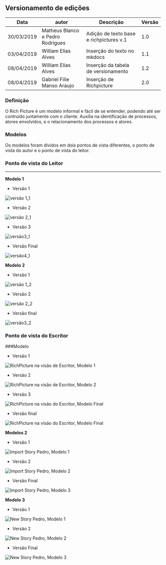 ## Versionamento de edições
| Data           | autor                | Descrição                               |Versão|
|----------------|----------------------|-----------------------------------------|------|
| 30/03/2019     | Matheus Blanco e Pedro Rodrigues | Adição de texto base e richpictures v.1| 1.0  |
| 03/04/2019     | William Elias Alves  | Inserção do texto no mkdocs             |  1.1 |  
| 08/04/2019     | William Elias Alves  | Inserção da tabela de versionamento     |  1.2 | 
| 08/04/2019     | Gabriel Filie Manso Araujo  | Inserção de Richpicture          |  2.0 |  

### Definição
O Rich Picture é um modelo informal e fácil de se entender, podendo até ser contruído juntamente com o cliente. 
Auxilia na identificação de processos, atores envolvidos, e o relacionamento dos processos e atores. 
### Modelos

Os modelos foram dividos em dois pontos de vista diferentes, o ponto de vista do autor e o ponto de vista do leitor.

### Ponto de vista do Leitor
***
**Modelo 1**
- Versão 1  

![versão 1_1](richpictures/rich_ver1_guilherme.jpg)

- Versão 2

![versão 2_1](richpictures/rich_ver2_guilherme.jpg)

- Versão 3

![versão3_1](richpictures/rich_picture_GuilhermeMarques.png)

- Versão Final

![versão4_1](richpictures/rich_medium_ver4.png)

**Modelo 2**

- Versão 1

![versão 1_2](richpictures/versao1_Gabriel.jpg)

- Versão 2

![versão 2_2](richpictures/versao2_Gabriel.jpg)

- Versão final

![versão3_2](richpictures/Rich_picture_Gabriel.png)

### Ponto de vista do Escritor

###Modelo 

- Versão 1  

![RichPicture na visão de Escritor, Modelo 1](richpictures/RichPicture(1)_MatheusSallesBlanco.jpg)

- Versão 2  

![RichPicture na visão de Escritor, Modelo 2](richpictures/RichPicture(2)_MatheusSallesBlanco.jpg)

- Versão 3

![RichPicture na visão do Escritor, Modelo Final](richpictures/RichPicture(3)_MatheusSallesBlanco.jpg)

- Versão final

![RichPicture na visão do Escritor, Modelo Final](richpictures/richpicture-final-escritor.jpg)


**Modelos 2**

- Versão 1
  
![Import Story Pedro, Modelo 1](richpictures/RichPicture(1)_Import-story_PedroRodrigues.jpg)

- Versão 2

![Import Story Pedro, Modelo 2](richpictures/RichPicture(2)_Import-story_PedroRodrigues.jpg)

- Versão Final

![Import Story Pedro, Modelo 3](richpictures/richPicture-Escritor-Import-Story(v3).jpg)

**Modelo 3**

- Versão 1

![New Story Pedro, Modelo 1](richpictures/RichPicture(1)_New-Story_PedroRodrigues.jpg)

- Versão 2

![New Story Pedro, Modelo 2](richpictures/RichPicture(2)_New-Story_PedroRodrigues.jpg)

- Versão Final

![New Story Pedro, Modelo 3](richpictures/richPicture-Escritor-New-Story(v3).jpg)


